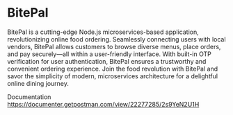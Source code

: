 # BitePal
BitePal is a cutting-edge Node.js microservices-based application, revolutionizing online food ordering. Seamlessly connecting users with local vendors, BitePal allows customers to browse diverse menus, place orders, and pay securely—all within a user-friendly interface. With built-in OTP verification for user authentication, BitePal ensures a trustworthy and convenient ordering experience. Join the food revolution with BitePal and savor the simplicity of modern, microservices architecture for a delightful online dining journey.

Documentation
https://documenter.getpostman.com/view/22277285/2s9YeN2U1H
